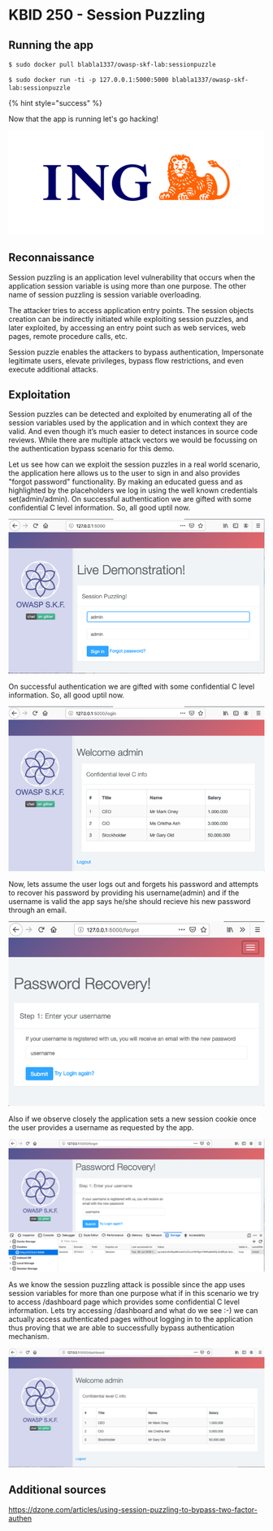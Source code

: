 # KBID 250 - Session Puzzling


## Running the app


```text
$ sudo docker pull blabla1337/owasp-skf-lab:sessionpuzzle
```

```text
$ sudo docker run -ti -p 127.0.0.1:5000:5000 blabla1337/owasp-skf-lab:sessionpuzzle
```

{% hint style="success" %}

Now that the app is running let's go hacking! 

![Docker image and write-up thanks to ING!](.gitbook/assets/ing_primary_logo.png)

## Reconnaissance

Session puzzling is an application level vulnerability that occurs when the application session variable is using more than one purpose. The other name of session puzzling is session variable overloading.

The attacker tries to access application entry points. The session objects creation can be indirectly initiated while exploiting session puzzles, and later exploited, by accessing an entry point such as web services, web pages, remote procedure calls, etc.

Session puzzle enables the attackers to bypass authentication, Impersonate legitimate users, elevate privileges, bypass flow restrictions, and even execute additional attacks.


## Exploitation

Session puzzles can be detected and exploited by enumerating all of the session variables used by the application and in which context they are valid. And even though it’s much easier to detect instances in source code reviews. While there are multiple attack vectors we would be focussing on the authentication bypass scenario for this demo.

Let us see how can we exploit the session puzzles in a real world scenario, the application here allows us to the user to sign in and also provides "forgot password" functionality. By making an educated guess and as highlighted by the placeholders we log in using the well known credentials set(admin/admin). On successful authentication we are gifted with some confidential C level information. So, all good uptil now.


![](.gitbook/assets/sp1.png)

On successful authentication we are gifted with some confidential C level information. So, all good uptil now.

![](.gitbook/assets/sp2.png)

Now, lets assume the user logs out and forgets his password and attempts to recover his password by providing his username(admin) and if the username is valid the app says he/she should recieve his new password through an email.

![](.gitbook/assets/sp3.png)

Also if we observe closely the application sets a new session cookie once the user provides a username as requested by the app.

![](.gitbook/assets/sp31.png)

As we know the session puzzling attack is possible since the app uses session variables for more than one purpose what if in this scenario we try to access /dashboard page which provides some confidential C level information. Lets try accessing /dashboard and what do we see :-) we can actually access authenticated pages without logging in to the application thus proving that we are able to successfully bypass authentication mechanism.

![](.gitbook/assets/sp4.png)


## Additional sources

https://dzone.com/articles/using-session-puzzling-to-bypass-two-factor-authen
